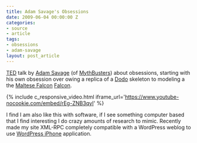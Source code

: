```yaml
---
title: Adam Savage's Obsessions
date: 2009-06-04 00:00:00 Z
categories:
- source
- article
tags:
- obsessions
- adam-savage
layout: post_article
---
```


[TED](http://www.ted.com/ "Technology Entertainment Design") talk by [Adam Savage](http://www.adamsavage.com/) (of [MythBusters](http://dsc.discovery.com/fansites/mythbusters/mythbusters.html)) about obsessions, starting with his own obsession over owing a replica of a [Dodo](http://en.wikipedia.org/wiki/Dodo) skeleton to modeling a the [Maltese Falcon](http://en.wikipedia.org/wiki/The_Maltese_Falcon) [Falcon](http://en.wikipedia.org/wiki/The_Maltese_Falcon#The_falcon).

{% include c_responsive_video.html iframe_url='https://www.youtube-nocookie.com/embed/rEg-ZNB3qyI' %}

I find I am also like this with software, if I see something computer based that I find interesting I do crazy amounts of research to mimic. Recently made my site XML-RPC completely compatible with a WordPress weblog to use [WordPress iPhone](http://iphone.wordpress.org/) application.
